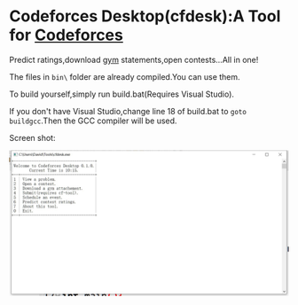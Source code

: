 # Codeforces Desktop(cfdesk):A Tool for [Codeforces](https://codeforces.com)

Predict ratings,download [gym](https://codeforces.com/gyms) statements,open contests...All in one!

The files in `bin\` folder are already compiled.You can use them.

To build yourself,simply run build.bat(Requires Visual Studio).

If you don't have Visual Studio,change line 18 of build.bat to `goto buildgcc`.Then the GCC compiler will be used.

Screen shot:

![screenshot](screenshot.png)